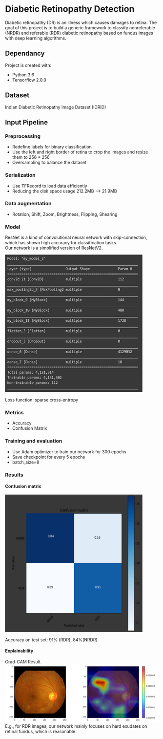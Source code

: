 # Diabetic Retinopathy Detection

Diabetic retinopathy (DR) is an illness which causes damages to retina.
The goal of this project is to build a generic framework to classify nonreferable (NRDR) and referable (RDR) diabetic retinopathy based on fundus images with deep learning algorithms.


## Dependancy
Project is created with:
- Python 3.6
- Tensorflow 2.0.0

## Dataset
Indian Diabetic Retinopathy Image Dataset (IDRID)

## Input Pipeline
### Preprocessing
* Redefine labels for binary classification
* Use the left and right border of retina to crop the images and resize them to 256 * 256
* Oversampling to balance the dataset
### Serialization
* Use TFRecord to load data efficiently
* Reducing the disk space usage 212.2MB --> 21.9MB 
### Data augmentation
* Rotation, Shift, Zoom, Brightness, Flipping, Shearing
### Model
ResNet is a kind of convolutional neural network with skip-connection, which has shown high accuracy for classification tasks.   
Our network is a simplified version of ResNetV2.

<img width="450" height="450" src="https://github.com/Yii99/Diabetic-Algorithm/blob/main/restnet.png"/> 

Loss function: sparse cross-entropy
### Metrics
* Accuracy
* Confusion Matrix

### Training and evaluation
* Use Adam optimizer to train our network for 300 epochs
* Save checkpoint for every 5 epochs
* batch_size=8

### Results
#### Confusion matrix
<img width="450" height="450" src="https://github.com/Yii99/Diabetic-Algorithm/blob/main/cm.png"/> 

Accuracy on test set: 91% (RDR), 84%(NRDR)
#### Explainability  
Grad-CAM Result
![deepv](https://github.com/Yii99/Diabetic-Algorithm/blob/main/grc.png)  
E.g., for RDR images, our network mainly focuses on hard exudates on retinal fundus, which is reasonable. 

